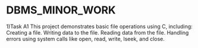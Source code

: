 # DBMS_MINOR_WORK

1)Task A1
This project demonstrates basic file operations using C, including:
Creating a file.
Writing data to the file.
Reading data from the file.
Handling errors using system calls like open, read, write, lseek, and close.
